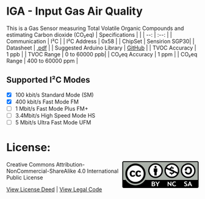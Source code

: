 # IGA - Input Gas Air Quality
This is a Gas Sensor measuring Total Volatile Organic Compounds and estimating Carbon dioxide (CO₂eq) 
| Specifications | |
| --: | :--: |
| Communication | I²C |
| I²C Address | 0x58 |
| ChipSet | Sensirion SGP30|
| Datasheet | [.pdf](https://sensirion.com/media/documents/984E0DD5/61644B8B/Sensirion_Gas_Sensors_Datasheet_SGP30.pdf) |
| Suggested Arduino Library | [GitHub](https://github.com/sparkfun/SparkFun_SGP30_Arduino_Library) |
| TVOC Accuracy | 1 ppb |
| TVOC Range | 0 to 60000 ppb|
| CO₂eq Accuracy | 1 ppm |
| CO₂eq Range | 400 to 60000 ppm |

## Supported I²C Modes
- [x] 100 kbit/s Standard Mode (SM) 
- [x] 400 kbit/s	Fast Mode	FM
- [ ] 1 Mbit/s	Fast Mode Plus	FM+
- [ ] 3.4Mbit/s	High Speed Mode	HS
- [ ] 5 Mbit/s	Ultra Fast Mode	UFM

# License: 
<img src="assets/CC-BY-NC-SA.png" width=200 align="right">
Creative Commons Attribution-NonCommercial-ShareAlike 4.0 International Public License

[View License Deed](https://creativecommons.org/licenses/by-nc-sa/4.0/) | [View Legal Code](https://creativecommons.org/licenses/by-nc-sa/4.0/legalcode)
